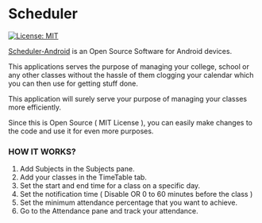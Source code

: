 # Scheduler
[![License: MIT](https://img.shields.io/badge/License-MIT-yellow.svg)](https://opensource.org/licenses/MIT)

[Scheduler-Android](https://arthtyagi.github.io/Scheduler-Android/) is an Open Source Software for Android devices.

This applications serves the purpose of managing your college, school or any other classes without the hassle of them 
clogging your calendar which you can then use for getting stuff done.

This application will surely serve your purpose of managing your classes more efficiently. 

Since this is Open Source ( MIT License ), you can easily make changes to the code and use it for even more purposes.

### HOW IT WORKS?

1. Add Subjects in the Subjects pane.
2. Add your classes in the TimeTable tab.
3. Set the start and end time for a class on a specific day.
4. Set the notification time ( Disable OR 0 to 60 minutes before the class )
5. Set the minimum attendance percentage that you want to achieve.
6. Go to the Attendance pane and track your attendance.
